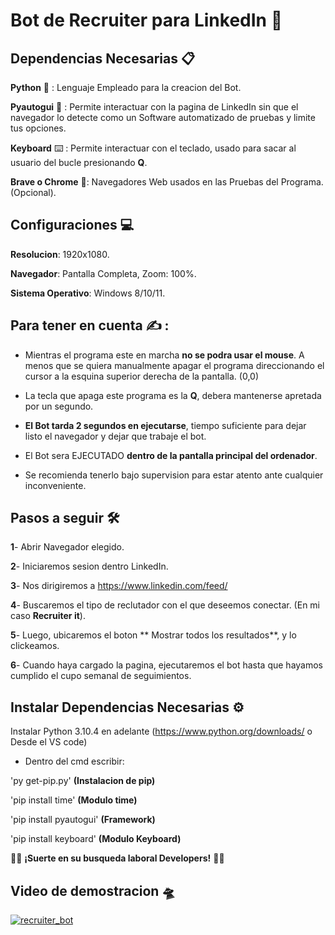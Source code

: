 # Bot de Recruiter para LinkedIn 🤖 

## Dependencias Necesarias 📋

**Python** 🐍 : Lenguaje Empleado para la creacion del Bot.

**Pyautogui** 🤖 : Permite interactuar con la pagina de LinkedIn sin que el navegador lo detecte como un Software automatizado de pruebas y limite tus opciones.

**Keyboard** ⌨️ : Permite interactuar con el teclado, usado para sacar al usuario del bucle presionando **Q**.

**Brave o Chrome** 🌌: Navegadores Web usados en las Pruebas del Programa. (Opcional).

## Configuraciones 💻

**Resolucion**: 1920x1080.

**Navegador**: Pantalla Completa, Zoom: 100%.

**Sistema Operativo**: Windows 8/10/11.
            

## Para tener en cuenta ✍ :  


- Mientras el programa este en marcha **no se podra usar el mouse**. A menos que se quiera manualmente apagar el programa direccionando el cursor a la esquina superior derecha de la pantalla. (0,0)

- La tecla que apaga este programa es la **Q**, debera mantenerse apretada por un segundo.

- **El Bot tarda 2 segundos en ejecutarse**, tiempo suficiente para dejar listo el navegador y dejar que trabaje el bot.

- El Bot sera EJECUTADO **dentro de la pantalla principal del ordenador**.

- Se recomienda tenerlo bajo supervision para estar atento ante cualquier inconveniente.


## Pasos a seguir 🛠 


**1**- Abrir Navegador elegido.

**2**- Iniciaremos sesion dentro LinkedIn.

**3**- Nos dirigiremos a https://www.linkedin.com/feed/  

**4**- Buscaremos el tipo de reclutador con el que deseemos conectar. (En mi caso **Recruiter it**).

**5**- Luego, ubicaremos el boton ** Mostrar todos los resultados**, y lo clickeamos.

**6**- Cuando haya cargado la pagina, ejecutaremos el bot hasta que hayamos cumplido el cupo semanal de seguimientos.


## Instalar Dependencias Necesarias ⚙️


Instalar Python 3.10.4 en adelante (https://www.python.org/downloads/ o Desde el VS code)

- Dentro del cmd escribir:

'py get-pip.py' **(Instalacion de pip)**

'pip install time' **(Modulo time)**

'pip install pyautogui' **(Framework)**

'pip install keyboard' **(Modulo Keyboard)**


🙌🏽  **¡Suerte en su busqueda laboral Developers!** 🙌🏽


## Video de demostracion 🛸

[![recruiter_bot](GitHub "recruiter_bot")](https://user-images.githubusercontent.com/114596118/196282925-a3859a1d-fd96-4cbf-98b7-4a1ad0150776.mp4 "recruiter_bot")